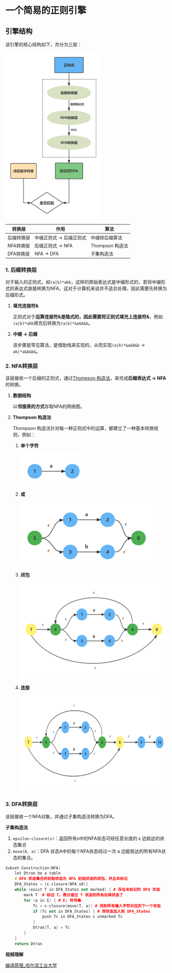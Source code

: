 
# 一个简易的正则引擎

## 引擎结构

该引擎的核心结构如下，共分为三层：

<img src="docs/structure.png" width=300px />


| 转换层 | 作用 | 算法 |
| --- | --- | --- |
| 后缀转换层 | 中缀正则式 → 后缀正则式 | 中缀转后缀算法 |
| NFA转换层 | 后缀正则式 → NFA | Thompson 构造法 |
| DFA转换层 | NFA → DFA | 子集构造法 |

### 1. 后缀转换层

对于输入的正则式，如`(a|b)*abb`，这样的原始表达式是中缀形式的，若将中缀形式的表达式直接转换为NFA，这对于计算机来说并不适合处理，因此需要先转换为后缀形式。

1. **填充连接符&**
   
    正则式对于**运算连接符&**是隐式的，因此需要将正则式填充上**连接符&**，例如`(a|b)*abb`填充后转换为`(a|b)*&a&b&b`。
    
2. **中缀 → 后缀**
   
    该步骤是常见算法，是借助栈来实现的，从而实现`(a|b)*&a&b&b` → `ab|*a&b&b&`。
    

### 2. NFA转换层

该层接收一个后缀的正则式，通过[Thompson 构造法](https://blog.csdn.net/weixin_44691608/article/details/110195743)，来完成**后缀表达式 → NFA**的转换。

1. **数据结构**
   
    以**邻接表的方式**存取NFA的网络图。
    
2. **Thompson 构造法**

    Thompson 构造法针对每一种正则式中的运算，都建立了一种基本转换规则，例如：

    1. **单个字符**
       
        <img src="docs/Thompson1.png" height=100px />
        
    2. **或**
       
        <img src="docs/Thompson2.png" height=200px />
        
    3. **闭包**
       
        <img src="docs/Thompson3.png" height=300px />
        
    4. **连接**
       
        <img src="docs/Thompson4.png" height=300px />


### 3. DFA转换层

该层接收一个NFA对象，并通过子集构造法转换为DFA。

**子集构造法**

1. `epsilon-closure(s)`：返回所有s中的NFA状态可经任意长度的 ϵ 边抵达的状态集合
2. `move(A, a)`：DFA 状态A中的每个NFA状态经过一次 a 边能抵达的所有NFA状态的集合。

```cpp
Subset-Construction(NFA)
    let Dtran be a table
    # DFA 状态集合的初始状态为 NFA 初始状态的闭包，并且未标记
    DFA_States = {ε-closure(NFA.s0)}  
    while (exist T in DFA_States not marked) { # 存在未标记的 DFA 状态
        mark T  # 标记 T，表示查过 T 状态的所有后续状态了
        for (a in Σ) { # Σ: 符号集
            Tc = ε-closure(move(T, a)) # 找到所有输入字符对应的下一个状态
            if (Tc not in DFA_States) { # 将状态加入到 DFA_States
                push Tc in DFA_States & unmarked Tc
            }
            Dtran[T, a] = Tc
        }
    }
    return Dtran
```

**视频理解**

[编译原理_哈尔滨工业大学](https://www.icourse163.org/learn/HIT-1002123007?tid=1467039443#/learn/content?type=detail&id=1247387247&sm=1)
